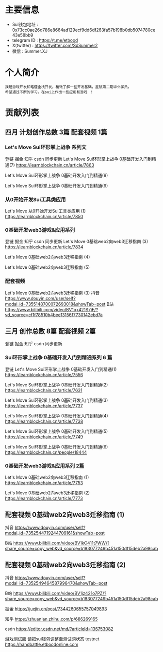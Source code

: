 # 主要信息
- Sui钱包地址 : 0x73cc0ae26d786e8664ad129ecf9dd6df263fa57b198b0db5074780ce43e58bb9
- telegram ID : https://t.me/etbood
- X(twitter) : https://twitter.com/SdSummer2
- 微信 : Summer.XJ

# 个人简介
    我是游戏开发和略懂全栈开发，稍微了解一些开发基础，星航第二期毕业学员。
    希望通过不断的学习，在sui上作出一些应用和游戏 ！

# 贡献列表

## 四月 计划创作总数 3篇   配套视频 1篇

### Let's Move Sui环形掌上战争 系列文
登链 掘金 知乎 csdn 同步更新
Let's Move Sui环形掌上战争 0基础开发入门到精通(7)
https://learnblockchain.cn/article/7863

Let's Move Sui环形掌上战争 0基础开发入门到精通(8)

Let's Move Sui环形掌上战争 0基础开发入门到精通(9)

### 从0开始开发Sui工具类应用
Let's Move 从0开始开发Sui工具类应用 (1)
https://learnblockchain.cn/article/7850

### 0基础开发web3游戏&应用系列
登链 掘金 知乎 csdn 同步更新
Let's Move 0基础web2向web3迁移指南 (3)
https://learnblockchain.cn/article/7834

Let's Move 0基础web2向web3迁移指南 (4)

Let's Move 0基础web2向web3迁移指南 (5)


### 配套视频
Let's Move 0基础web2向web3迁移指南 (3)
抖音
https://www.douyin.com/user/self?modal_id=7355148700072693018&showTab=post
B站
https://www.bilibili.com/video/BV1qx421S7jF/?vd_source=cf1f78510b4bee13156f7730142ebd7a


## 三月 创作总数 8篇   配套视频 2篇
登链 掘金 知乎 csdn 同步更新

### Sui环形掌上战争 0基础开发入门到精通系列 6 篇

登链
Let's Move Sui环形掌上战争 0基础开发入门到精通(1)
https://learnblockchain.cn/article/7556

Let's Move Sui环形掌上战争 0基础开发入门到精通(2)
https://learnblockchain.cn/article/7631

Let's Move Sui环形掌上战争 0基础开发入门到精通(3)
https://learnblockchain.cn/article/7737

Let's Move Sui环形掌上战争 0基础开发入门到精通(4)
https://learnblockchain.cn/article/7738

Let's Move Sui环形掌上战争 0基础开发入门到精通(5)
https://learnblockchain.cn/article/7749

Let's Move Sui环形掌上战争 0基础开发入门到精通(6)
https://learnblockchain.cn/people/18444

### 0基础开发web3游戏&应用系列 2篇

Let's Move 0基础web2向web3迁移指南 (1)
https://learnblockchain.cn/article/7753

Let's Move 0基础web2向web3迁移指南 (2)
https://learnblockchain.cn/article/7773


## 配套视频 0基础web2向web3迁移指南 (1)
抖音
https://www.douyin.com/user/self?modal_id=7352544719244709161&showTab=post

B站
https://www.bilibili.com/video/BV1kC411t7WW/?share_source=copy_web&vd_source=b183077249b451a150df15deb2a98cab

## 配套视频 0基础web2向web3迁移指南 (2)
抖音
https://www.douyin.com/user/self?modal_id=7352549464587996470&showTab=post

B站
https://www.bilibili.com/video/BV1jz421o7PZ/?share_source=copy_web&vd_source=b183077249b451a150df15deb2a98cab



掘金
https://juejin.cn/post/7344260655757049893

知乎
https://zhuanlan.zhihu.com/p/686269165

csdn
https://editor.csdn.net/md/?articleId=136753082


游戏测试服 请把sui钱包调整至测试网状态 testnet
https://handbattle.etboodonline.com
